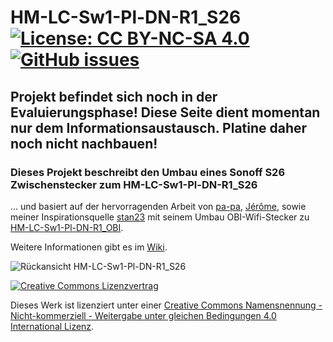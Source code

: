 # HM-LC-Sw1-Pl-DN-R1_S26     [![License: CC BY-NC-SA 4.0](https://img.shields.io/badge/License-CC%20BY--NC--SA%204.0-lightgrey.svg)](https://creativecommons.org/licenses/by-nc-sa/4.0/)     [![GitHub issues](https://img.shields.io/github/issues/der-pw/HM-LC-Sw1-Pl-DN-R1_S26.svg)](https://github.com/der-pw/HM-LC-Sw1-Pl-DN-R1_S26/issues)

## Projekt befindet sich noch in der Evaluierungsphase! Diese Seite dient momentan nur dem Informationsaustausch. Platine daher noch nicht nachbauen!

### Dieses Projekt beschreibt den Umbau eines Sonoff S26 Zwischenstecker zum HM-LC-Sw1-Pl-DN-R1_S26  
... und basiert auf der hervorragenden Arbeit von [pa-pa](https://github.com/pa-pa/AskSinPP), [Jérôme](https://github.com/jp112sdl/Beispiel_AskSinPP), sowie meiner Inspirationsquelle [stan23](https://github.com/stan23) mit seinem Umbau OBI-Wifi-Stecker zu [HM-LC-Sw1-Pl-DN-R1_OBI](https://github.com/stan23/HM-LC-Sw1-Pl-DN-R1_OBI).

Weitere Informationen gibt es im [Wiki](https://github.com/der-pw/HM-LC-Sw1-Pl-DN-R1_S26/wiki).

![Rückansicht HM-LC-Sw1-Pl-DN-R1_S26](https://raw.githubusercontent.com/der-pw/HM-LC-Sw1-Pl-DN-R1_S26/master/img/sonoffatasksin.jpg "Rückansicht HM-LC-Sw1-Pl-DN-R1_S26")

[![Creative Commons Lizenzvertrag](https://i.creativecommons.org/l/by-nc-sa/4.0/88x31.png)](http://creativecommons.org/licenses/by-nc-sa/4.0/)

Dieses Werk ist lizenziert unter einer [Creative Commons Namensnennung - Nicht-kommerziell - Weitergabe unter gleichen Bedingungen 4.0 International Lizenz](http://creativecommons.org/licenses/by-nc-sa/4.0/).
